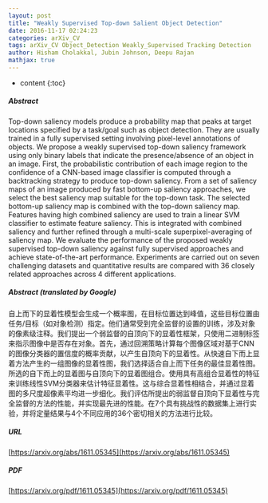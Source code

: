 ```yaml
---
layout: post
title: "Weakly Supervised Top-down Salient Object Detection"
date: 2016-11-17 02:24:23
categories: arXiv_CV
tags: arXiv_CV Object_Detection Weakly_Supervised Tracking Detection
author: Hisham Cholakkal, Jubin Johnson, Deepu Rajan
mathjax: true
---
```


* content
{:toc}

##### Abstract
Top-down saliency models produce a probability map that peaks at target locations specified by a task/goal such as object detection. They are usually trained in a fully supervised setting involving pixel-level annotations of objects. We propose a weakly supervised top-down saliency framework using only binary labels that indicate the presence/absence of an object in an image. First, the probabilistic contribution of each image region to the confidence of a CNN-based image classifier is computed through a backtracking strategy to produce top-down saliency. From a set of saliency maps of an image produced by fast bottom-up saliency approaches, we select the best saliency map suitable for the top-down task. The selected bottom-up saliency map is combined with the top-down saliency map. Features having high combined saliency are used to train a linear SVM classifier to estimate feature saliency. This is integrated with combined saliency and further refined through a multi-scale superpixel-averaging of saliency map. We evaluate the performance of the proposed weakly supervised top-down saliency against fully supervised approaches and achieve state-of-the-art performance. Experiments are carried out on seven challenging datasets and quantitative results are compared with 36 closely related approaches across 4 different applications.

##### Abstract (translated by Google)
自上而下的显着性模型会生成一个概率图，在目标位置达到峰值，这些目标位置由任务/目标（如对象检测）指定。他们通常受到完全监督的设置的训练，涉及对象的像素级注释。我们提出一个弱监督的自顶向下的显着性框架，只使用二进制标签来指示图像中是否存在对象。首先，通过回溯策略计算每个图像区域对基于CNN的图像分类器的置信度的概率贡献，以产生自顶向下的显着性。从快速自下而上显着方法产生的一组图像的显着性图，我们选择适合自上而下任务的最佳显着性图。所选的自下而上的显着图与自顶向下的显着图组合。使用具有高组合显着性的特征来训练线性SVM分类器来估计特征显着性。这与综合显着性相结合，并通过显着图的多尺度超像素平均进一步细化。我们评估所提出的弱监督自顶向下显着性与完全监督的方法的性能，并实现最先进的性能。在7个具有挑战性的数据集上进行实验，并将定量结果与4个不同应用的36个密切相关的方法进行比较。

##### URL
[https://arxiv.org/abs/1611.05345](https://arxiv.org/abs/1611.05345)

##### PDF
[https://arxiv.org/pdf/1611.05345](https://arxiv.org/pdf/1611.05345)

